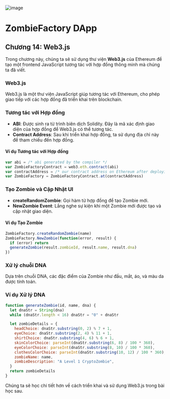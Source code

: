 ![image](https://github.com/user-attachments/assets/48da823b-924e-4066-99e4-4d621c14c93c)
# ZombieFactory DApp

## Chương 14: Web3.js

Trong chương này, chúng ta sẽ sử dụng thư viện **Web3.js** của Ethereum để tạo một frontend JavaScript tương tác với hợp đồng thông minh mà chúng ta đã viết.

### Web3.js

Web3.js là một thư viện JavaScript giúp tương tác với Ethereum, cho phép giao tiếp với các hợp đồng đã triển khai trên blockchain.

### Tương tác với Hợp đồng

- **ABI**: Được sinh ra từ trình biên dịch Solidity. Đây là mã xác định giao diện của hợp đồng để Web3.js có thể tương tác.
- **Contract Address**: Sau khi triển khai hợp đồng, ta sử dụng địa chỉ này để tham chiếu đến hợp đồng.

#### Ví dụ Tương tác với Hợp đồng
```javascript
var abi = /* abi generated by the compiler */
var ZombieFactoryContract = web3.eth.contract(abi)
var contractAddress = /* our contract address on Ethereum after deploying */
var ZombieFactory = ZombieFactoryContract.at(contractAddress)
```

### Tạo Zombie và Cập Nhật UI

- **createRandomZombie**: Gọi hàm từ hợp đồng để tạo Zombie mới.
- **NewZombie Event**: Lắng nghe sự kiện khi một Zombie mới được tạo và cập nhật giao diện.

#### Ví dụ Tạo Zombie
```javascript
ZombieFactory.createRandomZombie(name)
ZombieFactory.NewZombie(function(error, result) {
  if (error) return
  generateZombie(result.zombieId, result.name, result.dna)
})
```
### Xử lý chuỗi DNA
Dựa trên chuỗi DNA, các đặc điểm của Zombie như đầu, mắt, áo, và màu da được tính toán.

### Ví dụ Xử lý DNA 
```javascript
function generateZombie(id, name, dna) {
  let dnaStr = String(dna)
  while (dnaStr.length < 16) dnaStr = "0" + dnaStr

  let zombieDetails = {
    headChoice: dnaStr.substring(0, 2) % 7 + 1,
    eyeChoice: dnaStr.substring(2, 4) % 11 + 1,
    shirtChoice: dnaStr.substring(4, 6) % 6 + 1,
    skinColorChoice: parseInt(dnaStr.substring(6, 8) / 100 * 360),
    eyeColorChoice: parseInt(dnaStr.substring(8, 10) / 100 * 360),
    clothesColorChoice: parseInt(dnaStr.substring(10, 12) / 100 * 360),
    zombieName: name,
    zombieDescription: "A Level 1 CryptoZombie",
  }
  return zombieDetails
}
```
Chúng ta sẽ học chi tiết hơn về cách triển khai và sử dụng Web3.js trong bài học sau.

